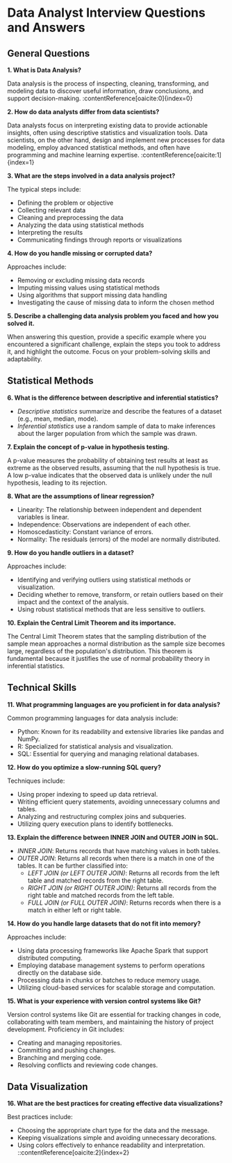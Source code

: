 # Data Analyst Interview Questions and Answers

## General Questions

**1. What is Data Analysis?**

Data analysis is the process of inspecting, cleaning, transforming, and modeling data to discover useful information, draw conclusions, and support decision-making. :contentReference[oaicite:0]{index=0}

**2. How do data analysts differ from data scientists?**

Data analysts focus on interpreting existing data to provide actionable insights, often using descriptive statistics and visualization tools. Data scientists, on the other hand, design and implement new processes for data modeling, employ advanced statistical methods, and often have programming and machine learning expertise. :contentReference[oaicite:1]{index=1}

**3. What are the steps involved in a data analysis project?**

The typical steps include:
- Defining the problem or objective
- Collecting relevant data
- Cleaning and preprocessing the data
- Analyzing the data using statistical methods
- Interpreting the results
- Communicating findings through reports or visualizations

**4. How do you handle missing or corrupted data?**

Approaches include:
- Removing or excluding missing data records
- Imputing missing values using statistical methods
- Using algorithms that support missing data handling
- Investigating the cause of missing data to inform the chosen method

**5. Describe a challenging data analysis problem you faced and how you solved it.**

When answering this question, provide a specific example where you encountered a significant challenge, explain the steps you took to address it, and highlight the outcome. Focus on your problem-solving skills and adaptability.

## Statistical Methods

**6. What is the difference between descriptive and inferential statistics?**

- *Descriptive statistics* summarize and describe the features of a dataset (e.g., mean, median, mode).
- *Inferential statistics* use a random sample of data to make inferences about the larger population from which the sample was drawn.

**7. Explain the concept of p-value in hypothesis testing.**

A p-value measures the probability of obtaining test results at least as extreme as the observed results, assuming that the null hypothesis is true. A low p-value indicates that the observed data is unlikely under the null hypothesis, leading to its rejection.

**8. What are the assumptions of linear regression?**

- Linearity: The relationship between independent and dependent variables is linear.
- Independence: Observations are independent of each other.
- Homoscedasticity: Constant variance of errors.
- Normality: The residuals (errors) of the model are normally distributed.

**9. How do you handle outliers in a dataset?**

Approaches include:
- Identifying and verifying outliers using statistical methods or visualization.
- Deciding whether to remove, transform, or retain outliers based on their impact and the context of the analysis.
- Using robust statistical methods that are less sensitive to outliers.

**10. Explain the Central Limit Theorem and its importance.**

The Central Limit Theorem states that the sampling distribution of the sample mean approaches a normal distribution as the sample size becomes large, regardless of the population's distribution. This theorem is fundamental because it justifies the use of normal probability theory in inferential statistics.

## Technical Skills

**11. What programming languages are you proficient in for data analysis?**

Common programming languages for data analysis include:
- Python: Known for its readability and extensive libraries like pandas and NumPy.
- R: Specialized for statistical analysis and visualization.
- SQL: Essential for querying and managing relational databases.

**12. How do you optimize a slow-running SQL query?**

Techniques include:
- Using proper indexing to speed up data retrieval.
- Writing efficient query statements, avoiding unnecessary columns and tables.
- Analyzing and restructuring complex joins and subqueries.
- Utilizing query execution plans to identify bottlenecks.

**13. Explain the difference between INNER JOIN and OUTER JOIN in SQL.**

- *INNER JOIN*: Returns records that have matching values in both tables.
- *OUTER JOIN*: Returns all records when there is a match in one of the tables. It can be further classified into:
  - *LEFT JOIN (or LEFT OUTER JOIN)*: Returns all records from the left table and matched records from the right table.
  - *RIGHT JOIN (or RIGHT OUTER JOIN)*: Returns all records from the right table and matched records from the left table.
  - *FULL JOIN (or FULL OUTER JOIN)*: Returns records when there is a match in either left or right table.

**14. How do you handle large datasets that do not fit into memory?**

Approaches include:
- Using data processing frameworks like Apache Spark that support distributed computing.
- Employing database management systems to perform operations directly on the database side.
- Processing data in chunks or batches to reduce memory usage.
- Utilizing cloud-based services for scalable storage and computation.

**15. What is your experience with version control systems like Git?**

Version control systems like Git are essential for tracking changes in code, collaborating with team members, and maintaining the history of project development. Proficiency in Git includes:
- Creating and managing repositories.
- Committing and pushing changes.
- Branching and merging code.
- Resolving conflicts and reviewing code changes.

## Data Visualization

**16. What are the best practices for creating effective data visualizations?**

Best practices include:
- Choosing the appropriate chart type for the data and the message.
- Keeping visualizations simple and avoiding unnecessary decorations.
- Using colors effectively to enhance readability and interpretation.
::contentReference[oaicite:2]{index=2}
 

